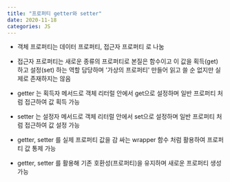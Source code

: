 ```yaml
---
title: "프로퍼티 getter와 setter"
date: 2020-11-18
categories: JS
---
```


- 객체 프로퍼티는 데이터 프로퍼티, 접근자 프로퍼티 로 나눔

- 접근자 프로퍼티는 새로운 종류의 프로퍼티로 본질은 함수이고 이 값을 획득(get) 하고 설정(set) 하는 역할 담당하며 '가상의 프로퍼티' 만들어 읽고 쓸 순 없지만 실제로 존재하지는 않음

- getter 는 획득자 메서드로 객체 리터럴 안에서 get으로 설정하며 일반 프로퍼티 처럼 접근하여 값 획득 가능

- setter 는 설정자 메서드로 객체 리터럴 안에서 set으로 설정하며 일반 프로퍼티 처럼 접근하여 값 설정 가능

- getter, setter 를 실제 프로퍼티 값을 감 싸는 wrapper 함수 처럼 활용하여 프로퍼티 값 통제 가능

- getter, setter 를 활용해 기존 호환성(프로퍼티)을 유지하며 새로운 프로퍼티 생성 가능
